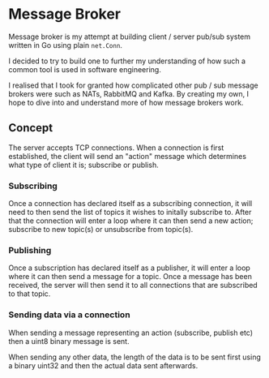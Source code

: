 # Message Broker

Message broker is my attempt at building client / server pub/sub system written in Go using plain `net.Conn`. 

I decided to try to build one to further my understanding of how such a common tool is used in software engineering. 

I realised that I took for granted how complicated other pub / sub message brokers were such as NATs, RabbitMQ and Kafka. By creating my own, I hope to dive into and understand more of how message brokers work. 

## Concept

The server accepts TCP connections. When a connection is first established, the client will send an "action" message which determines what type of client it is; subscribe or publish. 

### Subscribing
Once a connection has declared itself as a subscribing connection, it will need to then send the list of topics it wishes to initally subscribe to. After that the connection will enter a loop where it can then send a new action; subscribe to new topic(s) or unsubscribe from topic(s).

### Publishing
Once a subscription has declared itself as a publisher, it will enter a loop where it can then send a message for a topic. Once a message has been received, the server will then send it to all connections that are subscribed to that topic.

### Sending data via a connection

When sending a message representing an action (subscribe, publish etc) then a uint8 binary message is sent. 

When sending any other data, the length of the data is to be sent first using a binary uint32 and then the actual data sent afterwards. 